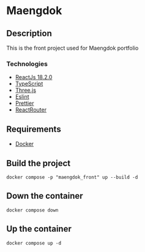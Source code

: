 # Maengdok

## Description

This is the front project used for Maengdok portfolio

### Technologies

- [ReactJs 18.2.0](https://fr.legacy.reactjs.org/)
- [TypeScript](https://www.typescriptlang.org/)
- [Three.js](https://threejs.org/)
- [Eslint](https://eslint.org/)
- [Prettier](https://prettier.io/)
- [ReactRouter](https://reactrouter.com/en/main)

## Requirements

- [Docker](https://www.docker.com/)

## Build the project

```shell
docker compose -p "maengdok_front" up --build -d
```

## Down the container

```shell
docker compose down
```

## Up the container

```shell
docker compose up -d
```